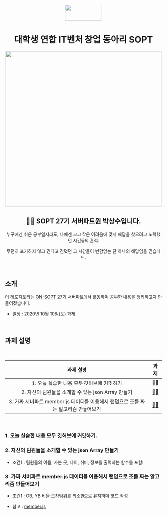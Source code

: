<div align="center">

  <img height="50" width="120" src="https://user-images.githubusercontent.com/59385491/99065767-39ab4500-25eb-11eb-9490-9d2a4202dd96.png">

  # 대학생 연합 IT벤처 창업 동아리 SOPT

  <img height="500" width="500" src="https://user-images.githubusercontent.com/59385491/99067842-bb50a200-25ee-11eb-9252-4a4ae3644e8d.png">

  <h2> 👨‍💻 SOPT 27기 서버파트원 박상수입니다. </h2>

<p>누구에겐 쉬운 공부일지라도, 나에겐 크고 작은 어려움에 맞서 해답을 찾으려고 노력했던 시간들의 흔적.</p>
<p>무던히 포기하지 않고 견디고 견뎠던 그 시간들이 변함없는 단 하나의 해답임을 믿습니다.</p>

</div>

<br>

## 소개

이 레포지토리는 [ON-SOPT](http://sopt.org/wp/?page_id=2519) 27기 서버파트에서 활동하며 공부한 내용을 정리하고자 만들어졌습니다. 

-   일정 : 2020년 10월 10일(토) 과제

<br>

## 과제 설명

<br>


<div align="center">

|               과제 설명             |                과제                 |           
| :-------------------------------: | :-------------------------------: |
| 1. 오늘 실습한 내용 모두 깃허브에 커밋하기  | [☝🏻](https://github.com/ON-SOPT-SERVER-3/Parksangsu/tree/master/seminar-1/assignment/week1/level1)    | 
| 2. 자신의 팀원들을 소개할 수 있는 json Array 만들기 | [✌🏻](https://github.com/ON-SOPT-SERVER-3/Parksangsu/blob/master/seminar-1/assignment/week1/level2/team.js)    | 
| 3. 가짜 서버파트 member.js 데이터를 이용해서 랜덤으로 조를 짜는 알고리즘 만들어보기 | [🤚🏻](https://github.com/ON-SOPT-SERVER-3/Parksangsu/blob/master/seminar-1/assignment/week1/level3/random.js)  | 

</div>

<br>


### 1. 오늘 실습한 내용 모두 깃허브에 커밋하기.

### 2. 자신의 팀원들을 소개할 수 있는 json Array 만들기
    
   - 조건1 : 팀원들의 이름, 사는 곳, 나이, 취미, 정보를 출력하는 함수를 포함!

### 3. 가짜 서버파트 member.js 데이터를 이용해서 랜덤으로 조를 짜는 알고리즘 만들어보기

   - 조건1 : OB, YB 비율 오차범위를 최소한으로 유지하며 코드 작성

   - 참고 : [member.js](https://github.com/ON-SOPT-SERVER/ON-SOPT-SERVER-SEMINAR/blob/master/1st-seminar/member.js)

